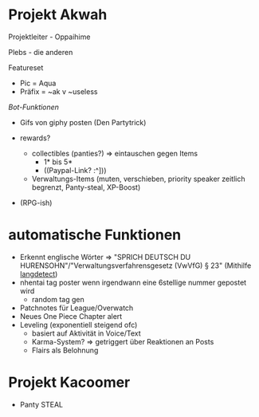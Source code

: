 # Projekt Akwah
Projektleiter - Oppaihime

Plebs - die anderen 

Featureset

- Pic = Aqua
- Präfix = ~ak v ~useless

*Bot-Funktionen*

- Gifs von giphy posten (Den Partytrick)

- rewards?
    - collectibles (panties?) => eintauschen gegen Items
        - 1* bis 5*
        - ((Paypal-Link? :^]))
    - Verwaltungs-Items (muten, verschieben, priority speaker zeitlich begrenzt, Panty-steal, XP-Boost)
- (RPG-ish)

# automatische Funktionen

- Erkennt englische Wörter => "SPRICH DEUTSCH DU HURENSOHN"/"Verwaltungsverfahrensgesetz (VwVfG) § 23" (Mithilfe [langdetect](https://pypi.org/project/langdetect/))
- nhentai tag poster wenn irgendwann eine 6stellige nummer gepostet wird
  - random tag gen
- Patchnotes für League/Overwatch
- Neues One Piece Chapter alert
- Leveling (exponentiell steigend ofc)
    - basiert auf Aktivität in Voice/Text
    - Karma-System? => getriggert über Reaktionen an Posts
    - Flairs als Belohnung

# Projekt Kacoomer

- Panty STEAL
